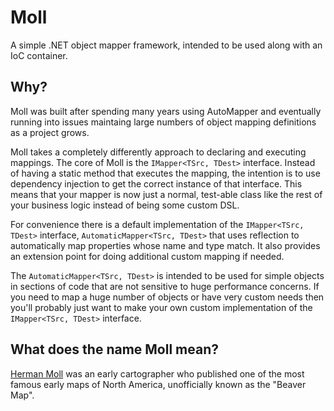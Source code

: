 # Moll
A simple .NET object mapper framework, intended to be used along with an IoC
container.

## Why?
Moll was built after spending many years using AutoMapper and eventually
running into issues maintaing large numbers of object mapping definitions
as a project grows.

Moll takes a completely differently approach to declaring and executing
mappings. The core of Moll is the `IMapper<TSrc, TDest>` interface.
Instead of having a static method that executes the mapping, the intention
is to use dependency injection to get the correct instance of that
interface. This means that your mapper is now just a normal, test-able
class like the rest of your business logic instead of being some custom
DSL.

For convenience there is a default implementation of the `IMapper<TSrc, TDest>`
interface, `AutomaticMapper<TSrc, TDest>` that uses reflection to
automatically map properties whose name and type match. It also provides
an extension point for doing additional custom mapping if needed.

The `AutomaticMapper<TSrc, TDest>` is intended to be used for simple objects
in sections of code that are not sensitive to huge performance concerns.
If you need to map a huge number of objects or have very custom needs then
you'll probably just want to make your own custom implementation of the
`IMapper<TSrc, TDest>` interface.

## What does the name Moll mean?
[Herman Moll](http://en.wikipedia.org/wiki/Herman_Moll) was an early cartographer
who published one of the most famous early maps of North America, unofficially
known as the "Beaver Map".